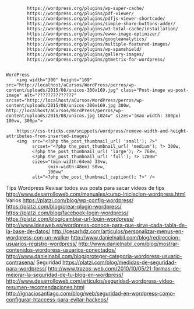             https://wordpress.org/plugins/wp-super-cache/
            https://wordpress.org/plugins/pdf-viewer/
            https://wordpress.org/plugins/pdfjs-viewer-shortcode/
            https://wordpress.org/plugins/simple-share-buttons-adder/
            https://wordpress.org/plugins/w3-total-cache/installation/
            https://wordpress.org/plugins/ewww-image-optimizer/
            https://wordpress.org/plugins/googleanalytics/
            https://wordpress.org/plugins/multiple-featured-images/
            https://wordpress.org/plugins/wp-spamshield/
            https://wordpress.org/plugins/gallery-images/
            https://wordpress.org/plugins/gtmetrix-for-wordpress/
    

    WordPress
        <img width="300" height="169" src="http://localhost/aCursos/WordPress/perros/wp-content/uploads/2015/08/unicos-300x169.jpg" class="Post-image wp-post-image" alt="??????????????" srcset="http://localhost/aCursos/WordPress/perros/wp-content/uploads/2015/08/unicos-300x169.jpg 300w, http://localhost/aCursos/WordPress/perros/wp-content/uploads/2015/08/unicos.jpg 1024w" sizes="(max-width: 300px) 100vw, 300px">

        https://css-tricks.com/snippets/wordpress/remove-width-and-height-attributes-from-inserted-images/
        <img  src="<?php the_post_thumbnail_url( 'small'); ?>"
              srcset="<?php the_post_thumbnail_url( 'medium'); ?> 300w,
              <?php the_post_thumbnail_url( 'large'); ?> 768w,
              <?php the_post_thumbnail_url( 'full'); ?> 1200w"
              sizes="(min-width:64em) 33vw,
                    (min-width:48em) 50vw,
                    100vw"
              alt="<?php the_post_thumbnail_caption(); ?>" />
            

Tips Wordpress
    Revisar todos sus posts para sacar videos de tips
        http://www.desarrolloweb.com/manuales/curso-iniciacion-wordpress.html
    Varios
        https://platzi.com/blog/wp-config-wordpress/
        https://platzi.com/blog/crear-plugin-wordpress/
        https://platzi.com/blog/facebook-login-wordpress/
        https://platzi.com/blog/cambiar-url-login-wordpress/
        http://www.ideaweb.es/wordpress-conoce-para-que-sirve-cada-tabla-de-la-base-de-datos/
        http://cesarhdz.com/articulos/personalizar-menus-en-wordpress-con-un-walker
        http://www.danielnabil.com/blog/redireccion-usuarios-registro-wordpress/
        http://www.danielnabil.com/blog/mostrar-contenidos-wordpress-usuarios-conectados/
        http://www.danielnabil.com/blog/proteger-categoria-wordpress-usuario-contrasena/
    Seguridad
        https://platzi.com/blog/medidas-de-seguridad-para-wordpress/
        http://www.trazos-web.com/2010/10/05/21-formas-de-mejorar-la-seguridad-de-tu-blog-en-wordpress/
        http://www.desarrolloweb.com/articulos/seguridad-wordpress-video-resumen-recomendaciones.html
        http://ignaciosantiago.com/blog/web/seguridad-en-wordpress-como-configurar-htaccess-para-evitar-hackeos/

